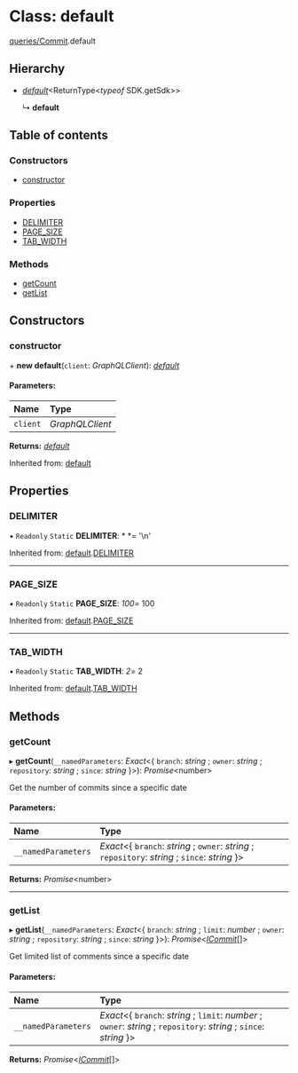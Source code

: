 # Class: default

[queries/Commit](../modules/queries_commit.md).default

## Hierarchy

* [*default*](queries_query.default.md)<ReturnType<*typeof* SDK.getSdk\>\>

  ↳ **default**

## Table of contents

### Constructors

- [constructor](queries_commit.default.md#constructor)

### Properties

- [DELIMITER](queries_commit.default.md#delimiter)
- [PAGE\_SIZE](queries_commit.default.md#page_size)
- [TAB\_WIDTH](queries_commit.default.md#tab_width)

### Methods

- [getCount](queries_commit.default.md#getcount)
- [getList](queries_commit.default.md#getlist)

## Constructors

### constructor

\+ **new default**(`client`: *GraphQLClient*): [*default*](queries_commit.default.md)

#### Parameters:

Name | Type |
:------ | :------ |
`client` | *GraphQLClient* |

**Returns:** [*default*](queries_commit.default.md)

Inherited from: [default](queries_query.default.md)

## Properties

### DELIMITER

▪ `Readonly` `Static` **DELIMITER**: *
*= '\n'

Inherited from: [default](queries_query.default.md).[DELIMITER](queries_query.default.md#delimiter)

___

### PAGE\_SIZE

▪ `Readonly` `Static` **PAGE\_SIZE**: *100*= 100

Inherited from: [default](queries_query.default.md).[PAGE_SIZE](queries_query.default.md#page_size)

___

### TAB\_WIDTH

▪ `Readonly` `Static` **TAB\_WIDTH**: *2*= 2

Inherited from: [default](queries_query.default.md).[TAB_WIDTH](queries_query.default.md#tab_width)

## Methods

### getCount

▸ **getCount**(`__namedParameters`: *Exact*<{ `branch`: *string* ; `owner`: *string* ; `repository`: *string* ; `since`: *string*  }\>): *Promise*<number\>

Get the number of commits since a specific date

#### Parameters:

Name | Type |
:------ | :------ |
`__namedParameters` | *Exact*<{ `branch`: *string* ; `owner`: *string* ; `repository`: *string* ; `since`: *string*  }\> |

**Returns:** *Promise*<number\>

___

### getList

▸ **getList**(`__namedParameters`: *Exact*<{ `branch`: *string* ; `limit`: *number* ; `owner`: *string* ; `repository`: *string* ; `since`: *string*  }\>): *Promise*<[*ICommit*](../modules/queries_commit.md#icommit)[]\>

Get limited list of comments since a specific date

#### Parameters:

Name | Type |
:------ | :------ |
`__namedParameters` | *Exact*<{ `branch`: *string* ; `limit`: *number* ; `owner`: *string* ; `repository`: *string* ; `since`: *string*  }\> |

**Returns:** *Promise*<[*ICommit*](../modules/queries_commit.md#icommit)[]\>
